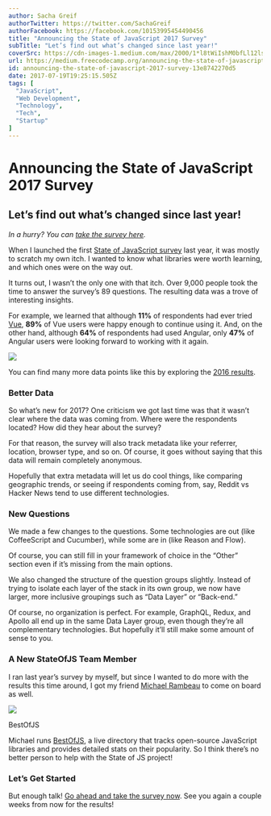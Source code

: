 ```yaml
---
author: Sacha Greif
authorTwitter: https://twitter.com/SachaGreif
authorFacebook: https://facebook.com/10153995454490456
title: "Announcing the State of JavaScript 2017 Survey"
subTitle: "Let’s find out what’s changed since last year!"
coverSrc: https://cdn-images-1.medium.com/max/2000/1*l8tWiIshM0bfLl12ls6xMw.png
url: https://medium.freecodecamp.org/announcing-the-state-of-javascript-2017-survey-13e8742270d5
id: announcing-the-state-of-javascript-2017-survey-13e8742270d5
date: 2017-07-19T19:25:15.505Z
tags: [
  "JavaScript",
  "Web Development",
  "Technology",
  "Tech",
  "Startup"
]
---
```

# Announcing the State of JavaScript 2017 Survey

## Let’s find out what’s changed since last year!

_In a hurry? You can_ [_take the survey here_](http://stateofjs.com/)_._

When I launched the first [State of JavaScript survey](http://stateofjs.com/) last year, it was mostly to scratch my own itch. I wanted to know what libraries were worth learning, and which ones were on the way out.

It turns out, I wasn’t the only one with that itch. Over 9,000 people took the time to answer the survey’s 89 questions. The resulting data was a trove of interesting insights.

For example, we learned that although **11%** of respondents had ever tried [Vue](https://vuejs.org/), **89%** of Vue users were happy enough to continue using it. And, on the other hand, although **64%** of respondents had used Angular, only **47%** of Angular users were looking forward to working with it again.







![](https://cdn-images-1.medium.com/max/2000/1*EtpMW5Rf1Aj1FVcqmlkB-Q.png)







You can find many more data points like this by exploring the [2016 results](http://stateofjs.com/2016/introduction/).

### Better Data

So what’s new for 2017? One criticism we got last time was that it wasn’t clear where the data was coming from. Where were the respondents located? How did they hear about the survey?

For that reason, the survey will also track metadata like your referrer, location, browser type, and so on. Of course, it goes without saying that this data will remain completely anonymous.

Hopefully that extra metadata will let us do cool things, like comparing geographic trends, or seeing if respondents coming from, say, Reddit vs Hacker News tend to use different technologies.

### New Questions

We made a few changes to the questions. Some technologies are out (like CoffeeScript and Cucumber), while some are in (like Reason and Flow).

Of course, you can still fill in your framework of choice in the “Other” section even if it’s missing from the main options.

We also changed the structure of the question groups slightly. Instead of trying to isolate each layer of the stack in its own group, we now have larger, more inclusive groupings such as “Data Layer” or “Back-end.”

Of course, no organization is perfect. For example, GraphQL, Redux, and Apollo all end up in the same Data Layer group, even though they’re all complementary technologies. But hopefully it’ll still make some amount of sense to you.

### A New StateOfJS Team Member

I ran last year’s survey by myself, but since I wanted to do more with the results this time around, I got my friend [Michael Rambeau](https://michaelrambeau.com) to come on board as well.







[![](https://cdn-images-1.medium.com/max/2000/1*9D88IedtbYLxgBdoeUw-BQ.png)](https://bestof.js.org/)

BestOfJS







Michael runs [BestOfJS](https://bestof.js.org), a live directory that tracks open-source JavaScript libraries and provides detailed stats on their popularity. So I think there’s no better person to help with the State of JS project!

### Let’s Get Started

But enough talk! [Go ahead and take the survey now](http://stateofjs.com/). See you again a couple weeks from now for the results!









